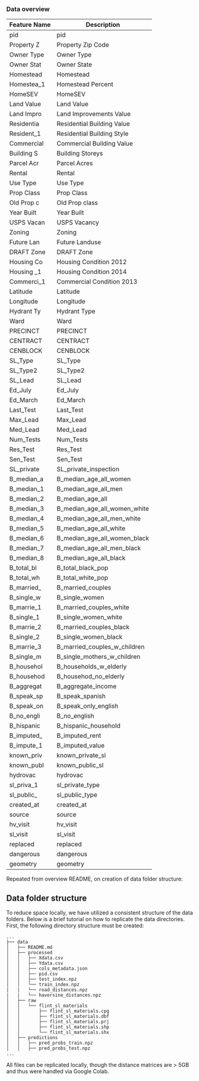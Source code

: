 ### Data overview

| Feature Name  | Description |
|---------------|-------------|
| pid | pid |
| Property Z | Property Zip Code |
| Owner Type | Owner Type |
| Owner Stat | Owner State |
| Homestead | Homestead |
| Homestea_1 | Homestead Percent |
| HomeSEV | HomeSEV |
| Land Value | Land Value |
| Land Impro | Land Improvements Value |
| Residentia | Residential Building Value |
| Resident_1 | Residential Building Style |
| Commercial | Commercial Building Value |
| Building S | Building Storeys |
| Parcel Acr | Parcel Acres |
| Rental | Rental |
| Use Type | Use Type |
| Prop Class | Prop Class |
| Old Prop c | Old Prop class |
| Year Built | Year Built |
| USPS Vacan | USPS Vacancy |
| Zoning | Zoning |
| Future Lan | Future Landuse |
| DRAFT Zone | DRAFT Zone |
| Housing Co | Housing Condition 2012 |
| Housing _1 | Housing Condition 2014 |
| Commerci_1 | Commercial Condition 2013 |
| Latitude | Latitude |
| Longitude | Longitude |
| Hydrant Ty | Hydrant Type |
| Ward | Ward |
| PRECINCT | PRECINCT |
| CENTRACT | CENTRACT |
| CENBLOCK | CENBLOCK |
| SL_Type | SL_Type |
| SL_Type2 | SL_Type2 |
| SL_Lead | SL_Lead |
| Ed_July | Ed_July |
| Ed_March | Ed_March |
| Last_Test | Last_Test |
| Max_Lead | Max_Lead |
| Med_Lead | Med_Lead |
| Num_Tests | Num_Tests |
| Res_Test | Res_Test |
| Sen_Test | Sen_Test |
| SL_private | SL_private_inspection |
| B_median_a | B_median_age_all_women |
| B_median_1 | B_median_age_all_men |
| B_median_2 | B_median_age_all |
| B_median_3 | B_median_age_all_women_white |
| B_median_4 | B_median_age_all_men_white |
| B_median_5 | B_median_age_all_white |
| B_median_6 | B_median_age_all_women_black |
| B_median_7 | B_median_age_all_men_black |
| B_median_8 | B_median_age_all_black |
| B_total_bl | B_total_black_pop |
| B_total_wh | B_total_white_pop |
| B_married_ | B_married_couples |
| B_single_w | B_single_women |
| B_marrie_1 | B_married_couples_white |
| B_single_1 | B_single_women_white |
| B_marrie_2 | B_married_couples_black |
| B_single_2 | B_single_women_black |
| B_marrie_3 | B_married_couples_w_children |
| B_single_m | B_single_mothers_w_children |
| B_househol | B_households_w_elderly |
| B_househod | B_househod_no_elderly |
| B_aggregat | B_aggregate_income |
| B_speak_sp | B_speak_spanish |
| B_speak_on | B_speak_only_english |
| B_no_engli | B_no_english |
| B_hispanic | B_hispanic_household |
| B_imputed_ | B_imputed_rent |
| B_impute_1 | B_imputed_value |
| known_priv | known_private_sl |
| known_publ | known_public_sl |
| hydrovac | hydrovac |
| sl_priva_1 | sl_private_type |
| sl_public_ | sl_public_type |
| created_at | created_at |
| source | source |
| hv_visit | hv_visit |
| sl_visit | sl_visit |
| replaced | replaced |
| dangerous | dangerous |
| geometry | geometry |

Repeated from overview README, on creation of data folder structure:

## Data folder structure

To reduce space locally, we have utilized a consistent structure of the data folders. Below is a brief tutorial on how to replicate the data directories. First, the following directory structure must be created:

```
...
├── data
│   ├── README.md
│   ├── processed
│   │   ├── Xdata.csv
│   │   ├── Ydata.csv
│   │   ├── cols_metadata.json
│   │   ├── pid.csv
│   │   ├── test_index.npz
│   │   └── train_index.npz
|   |   └── road_distances.npz
|   |   └── haversine_distances.npz
│   ├── raw
│   │   └── flint_sl_materials
│   │       ├── flint_sl_materials.cpg
│   │       ├── flint_sl_materials.dbf
│   │       ├── flint_sl_materials.prj
│   │       ├── flint_sl_materials.shp
│   │       └── flint_sl_materials.shx
│   ├── predictions
│   │   ├── pred_probs_train.npz
│   │   ├── pred_probs_test.npz
...
```

All files can be replicated locally, though the distance matrices are > 5GB and thus were handled via Google Colab.
